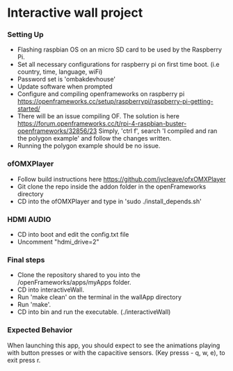 # Interactive wall project

### Setting Up
* Flashing raspbian OS on an micro SD card to be used by the Raspberry Pi.
* Set all necessary configurations for raspberry pi on first time boot. (i.e country, time, language, wiFi)
* Password set is 'ombakdevhouse'
* Update software when prompted
* Configure and compiling openframeworks on raspberry pi https://openframeworks.cc/setup/raspberrypi/raspberry-pi-getting-started/
* There will be an issue compiling OF. The solution is here https://forum.openframeworks.cc/t/rpi-4-raspbian-buster-openframeworks/32856/23
  Simply, 'ctrl f', search 'I compiled and ran the polygon example' and follow the changes written.
* Running the polygon example should be no issue.

### ofOMXPlayer
* Follow build instructions here https://github.com/jvcleave/ofxOMXPlayer
* Git clone the repo inside the addon folder in the openFrameworks directory
* CD into the ofOMXPlayer and type in 'sudo ./install_depends.sh'

### HDMI AUDIO
* CD into boot and edit the config.txt file
* Uncomment "hdmi_drive=2"


### Final steps
* Clone the repository shared to you into the /openFrameworks/apps/myApps folder.
* CD into interactiveWall.
* Run 'make clean' on the terminal in the wallApp directory
* Run 'make'.
* CD into bin and run the executable. (./interactiveWall)

### Expected Behavior
When launching this app, you should expect to see the animations playing with button presses or with the capacitive sensors.
(Key presss - q, w, e), to exit press r.




